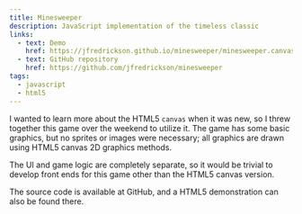 ```yaml
---
title: Minesweeper
description: JavaScript implementation of the timeless classic
links:
  - text: Demo
    href: https://jfredrickson.github.io/minesweeper/minesweeper.canvas.html
  - text: GitHub repository
    href: https://github.com/jfredrickson/minesweeper
tags:
  - javascript
  - html5
---
```


I wanted to learn more about the HTML5 `canvas` when it was new, so I threw together this game over the weekend to utilize it. The game has some basic graphics, but no sprites or images were necessary; all graphics are drawn using HTML5 canvas 2D graphics methods.

The UI and game logic are completely separate, so it would be trivial to develop front ends for this game other than the HTML5 canvas version.

The source code is available at GitHub, and a HTML5 demonstration can also be found there.
